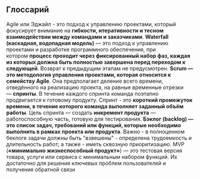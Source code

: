 ## Глоссарий

Agile или Эджайл - это подход к управлению проектами, который фокусирует внимание на **гибкости, итеративности и тесном взаимодействии между командами и заказчиками**.
**Waterfall (каскадная, водопадная модель)** — это подход к управлению проектами и разработке программного обеспечения, при котором **процесс проходит через фиксированный набор фаз, каждая из которых должна быть полностью завершена перед переходом к следующей**. Возврат к предыдущим этапам не предусмотрен.
**Scrum — это методология управления проектами, которая относится к семейству Agile**. Она предполагает деление всего времени, отведённого на реализацию проекта, на равные временные отрезки — **спринты**. В течение каждого спринта команда поэтапно продвигается к готовому продукту.
Спринт - это **короткий промежуток времени, в течение которого команда выполняет заданный объём работы**. Цель спринта — создать **инкремент продукта** — работоспособную часть, готовую для тестирования.
**Бэклог (backlog) — это список задач, требований или функций, которые необходимо выполнить в рамках проекта или продукта**. Важно - в полноценном беклоге задачи должны быть "взвешены" - определена трудоемкость и длительность работ; а также - иметь сквозную приоритизацию.
MVP (**«минимально жизнеспособный продукт»**) — это тестовая версия товара, услуги или сервиса с минимальным набором функций. Их достаточно для решения ключевых проблем пользователей и получения обратной связи
